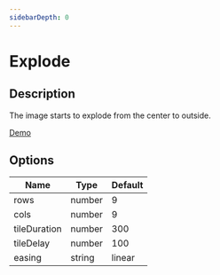 ```yaml
---
sidebarDepth: 0
---
```


# Explode

## Description

The image starts to explode from the center to outside.

[Demo](../../../demos/transitions/explode)

## Options

| Name | Type | Default |
|------|------|---------|
| rows | number | 9 |
| cols | number | 9 |
| tileDuration | number | 300 |
| tileDelay | number | 100 |
| easing | string | linear |

